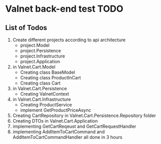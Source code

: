 # Valnet back-end test TODO

## List of Todos
1. Create different projects according to api architecture 
   * project.Model
   * project.Persistence
   * project.Infrastructure
   * project.Application
2. in Valnet.Cart.Model
   * Creating class BaseModel
   * Creating class ProductInCart
   * Creating class Cart
3. in Valnet.Cart.Persistence
   * Creating ValnetContext
4. in Valnet.Cart.Infrastructure
   * Creating ProductService
   * implement GetProductPriceAsync
5. Creating CartRepository in Valnet.Cart.Persistence.Repository folder   
6. Creating DTOs in Valnet.Cart.Application  
7. implementing GetCartReqeust and GetCartRequestHandler 
8. implementing AddItemToCartCommand and AddItemToCartCommandHandler
all done in 3 hours